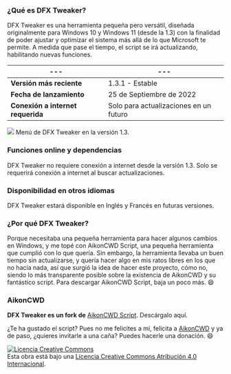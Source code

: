 ### ¿Qué es DFX Tweaker?
DFX Tweaker es una herramienta pequeña pero versátil, diseñada originalmente para Windows 10 y Windows 11 (desde la 1.3) con la finalidad de poder ajustar y optimizar el sistema más allá de lo que Microsoft te permite. A medida que pase el tiempo, el script se irá actualizando, habilitando nuevas funciones.

|---|---|
|---|---|
|**Versión más reciente**|1.3.1 - Estable|
|**Fecha de lanzamiento**|25 de Septiembre de 2022|
|**Conexión a internet requerida**|Solo para actualizaciones en un futuro|

![](https://blogger.googleusercontent.com/img/b/R29vZ2xl/AVvXsEgbyY5N3A0vwglmrLJoXb3iQjpbmYsWX3QJNd2LBx-PK9pVitJ1__j9qKC45m_eIKlZz_a_B44B8sHw7wvZZAbmf0h0rx3oaHIdHP_VPGOFhCEK0jSswD86MFmUhpEVu4pk5Mmg2HifYqEIUG2DQ63WEsPOUU0BQmPm7PBPQYzSpxsmw1OLkw64n7V7PA/s979/dfx13menu.png)
Menú de DFX Tweaker en la versión 1.3.

### Funciones online y dependencias
DFX Tweaker no requiere conexión a internet desde la versión 1.3.
Solo se requerirá conexión a internet al buscar actualizaciones.

### Disponibilidad en otros idiomas
DFX Tweaker estará disponible en Inglés y Francés en futuras versiones.

### ¿Por qué DFX Tweaker?
Porque necesitaba una pequeña herramienta para hacer algunos cambios en Windows, y me topé con AikonCWD Script, una pequeña herramienta que cumplió con lo que quería. Sin embargo, la herramienta llevaba un buen tiempo sin actualizarse, y quería hacer algo en mis ratos libres en los que no hacía nada, así que surgió la idea de hacer este proyecto, cómo no, siendo lo más transparente posible sobre la existencia de AikonCWD y su fantástico script.
Para descargar AikonCWD Script, baja un poco más. :smile:

### AikonCWD
**DFX Tweaker es un fork de** [AikonCWD Script](https://github.com/aikoncwd/win10script). Descárgalo aquí.

¿Te ha gustado el script? Pues no me felicites a mí, felicita a [AikonCWD](https://github.com/aikoncwd) y ya de paso, ¿quieres invitarle a una caña? Puedes hacerle una donación. :smile:

<a rel="license" href="http://creativecommons.org/licenses/by/4.0/"><img alt="Licencia Creative Commons" style="border-width:0" src="https://i.creativecommons.org/l/by/4.0/88x31.png" /></a><br />Esta obra está bajo una <a rel="license" href="http://creativecommons.org/licenses/by/4.0/">Licencia Creative Commons Atribución 4.0 Internacional</a>.

